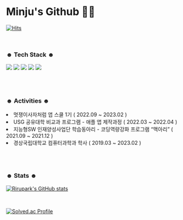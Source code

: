 </br>
<h1> Minju's Github 👶🏻 </h1>

[![Hits](https://hits.seeyoufarm.com/api/count/incr/badge.svg?url=https%3A%2F%2Fgithub.com%2Frirupark&count_bg=%23000000&title_bg=%23000000&icon=github.svg&icon_color=%23FFFFFF&title=hits&edge_flat=false)](https://github.com/rirupark)

</br>

<!-- <div align="center"> <h3> ☻ Email ☻ </h3> </div>

<div align="center"> 
  mlnjv016@gmail.com
</div>

</br></br> -->


<h3> ☻ Tech Stack ☻  </h3>

<div> 
  <img src="https://img.shields.io/badge/swift-F54A2A?style=for-the-badge&logo=swift&logoColor=white"> 
  <img src="https://img.shields.io/badge/JAVA-007396?style=for-the-badge&logo=java&logoColor=white">
  <img src="https://img.shields.io/badge/Firebase-FFCA28?style=for-the-badge&logo=firebase&logoColor=black">
  <img src="https://img.shields.io/badge/Xcode-147EFB?style=for-the-badge&logo=xcode&logoColor=white">
  <img src="https://img.shields.io/badge/Android Studio-3DDC84?style=for-the-badge&logo=androidstudio&logoColor=white">
</div>

</br></br>

<h3> ☻ Activities ☻  </h3>
    <li> 멋쟁이사자처럼 앱 스쿨 1기 ( 2022.09 ~ 2023.02 ) </li>
    <li> USG 공유대학 비교과 프로그램 - 애플 앱 제작과정 ( 2022.03 ~ 2022.04 ) </li>
    <li> 지능형SW 인재양성사업단 학습동아리 - 코딩역량강화 프로그램 “맥아리” ( 2021.09 ~ 2021.12 ) </li>
    <li> 경상국립대학교 컴퓨터과학과 학사 ( 2019.03 ~ 2023.02 ) </li>

</br></br>

<h3> ☻ Stats ☻ </h3>
 
[![Rirupark's GitHub stats](https://github-readme-stats.vercel.app/api?username=rirupark&count_private=true&show_icons=true&theme=cobalt)](https://github.com/rirupark)

</br>

[![Solved.ac Profile](http://mazassumnida.wtf/api/mini/generate_badge?boj=riru)](https://solved.ac/riru)
